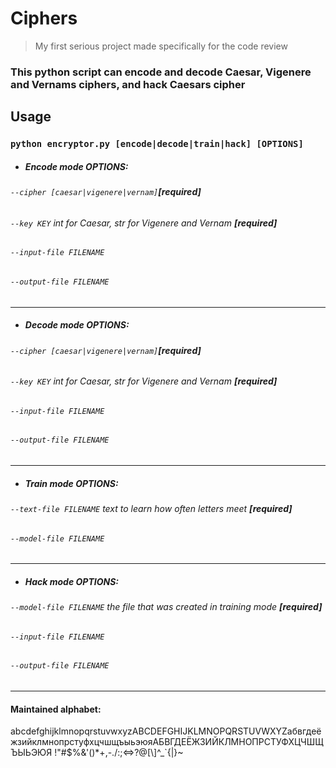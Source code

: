 # Ciphers

> My first serious project made specifically for the code review

### This python script can encode and decode Caesar, Vigenere and Vernams ciphers, and hack Caesars cipher

## Usage

### `python encryptor.py [encode|decode|train|hack] [OPTIONS]`

- ##### Encode mode OPTIONS:
###### `--cipher [caesar|vigenere|vernam]`**[required]**
###### `--key KEY` int for Caesar, str for Vigenere and Vernam **[required]**
###### `--input-file FILENAME`
###### `--output-file FILENAME`
---
- ##### Decode mode OPTIONS:
###### `--cipher [caesar|vigenere|vernam]`**[required]**
###### `--key KEY` int for Caesar, str for Vigenere and Vernam **[required]**
###### `--input-file FILENAME`
###### `--output-file FILENAME`
---
- ##### Train mode OPTIONS:
###### `--text-file FILENAME` text to learn how often letters meet **[required]**
###### `--model-file FILENAME` 
---
- ##### Hack mode OPTIONS:
###### `--model-file FILENAME` the file that was created in training mode **[required]**
###### `--input-file FILENAME`
###### `--output-file FILENAME`
---
#### Maintained alphabet: 
abcdefghijklmnopqrstuvwxyzABCDEFGHIJKLMNOPQRSTUVWXYZабвгдеёжзийклмнопрстуфхцчшщъыьэюяАБВГДЕЁЖЗИЙКЛМНОПРСТУФХЦЧШЩЪЫЬЭЮЯ !"#$%&'()*+,-./:;<=>?@[\\]^_\`{|}~
